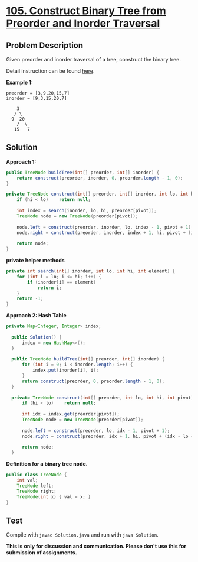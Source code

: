 # [105. Construct Binary Tree from Preorder and Inorder Traversal][title]

## Problem Description

Given preorder and inorder traversal of a tree, construct the binary tree.

Detail instruction can be found [here][title].

**Example 1:**

```
preorder = [3,9,20,15,7]
inorder = [9,3,15,20,7]

    3
   / \
  9  20
    /  \
   15   7
```

## Solution

**Approach 1:**

```java
public TreeNode buildTree(int[] preorder, int[] inorder) {
    return construct(preorder, inorder, 0, preorder.length - 1, 0);
}

private TreeNode construct(int[] preorder, int[] inorder, int lo, int hi, int pivot) {
    if (hi < lo)    return null;
    
    int index = search(inorder, lo, hi, preorder[pivot]);
    TreeNode node = new TreeNode(preorder[pivot]);
    
    node.left = construct(preorder, inorder, lo, index - 1, pivot + 1);
    node.right = construct(preorder, inorder, index + 1, hi, pivot + (index - lo + 1));
    
    return node;
}
```

**private helper methods**

```java
private int search(int[] inorder, int lo, int hi, int element) {
    for (int i = lo; i <= hi; i++) {
        if (inorder[i] == element)
            return i;
    }
    return -1;
}
```

**Approach 2: Hash Table**

```java
private Map<Integer, Integer> index;
  
  public Solution() {
      index = new HashMap<>();
  }
  
  public TreeNode buildTree(int[] preorder, int[] inorder) {
      for (int i = 0; i < inorder.length; i++) {
          index.put(inorder[i], i);
      }
      return construct(preorder, 0, preorder.length - 1, 0);
  }
  
  private TreeNode construct(int[] preorder, int lo, int hi, int pivot) {
      if (hi < lo)    return null;
      
      int idx = index.get(preorder[pivot]);
      TreeNode node = new TreeNode(preorder[pivot]);
      
      node.left = construct(preorder, lo, idx - 1, pivot + 1);
      node.right = construct(preorder, idx + 1, hi, pivot + (idx - lo + 1));
      
      return node;
  }
```

**Definition for a binary tree node.**

```java
public class TreeNode {
    int val;
    TreeNode left;
    TreeNode right;
    TreeNode(int x) { val = x; }
}
```

## Test

Compile with `javac Solution.java` and run with `java Solution`.


**This is only for discussion and communication. Please don't use this for submission of assignments.**

[title]: https://leetcode.com/problems/construct-binary-tree-from-preorder-and-inorder-traversal/